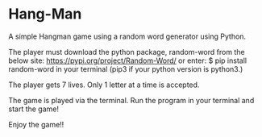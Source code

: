 # Hang-Man
A simple Hangman game using a random word generator using Python.

The player must download the python package, random-word from the below site:
https://pypi.org/project/Random-Word/
or enter: 
$ pip install random-word
in your terminal (pip3 if your python version is python3.)

The player gets 7 lives.
Only 1 letter at a time is accepted. 

The game is played via the terminal.
Run the program in your terminal and start the game!

Enjoy the game!!
